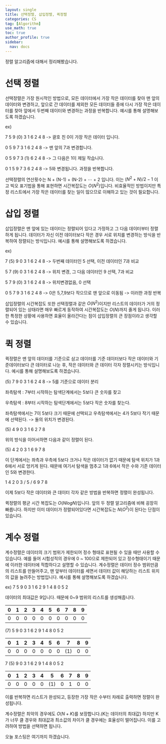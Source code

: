 ```yaml
---
layout: single
title: 선택정렬, 삽입정렬, 퀵정렬
categories: CS
tag: [Algorithm]
use_math: true
toc: true
author_profile: true
sidebar:
  nav: docs
---
```


정렬 알고리즘에 대해서 정리해봤습니다.

# 선택 정렬

선택정렬은 가장 원시적인 방법으로, 모든 데이터에서 가장 작은 데이터를 찾아 맨 앞의 데이터와 변경하고, 앞으로 간 데이터를 제외한 모든 데이터들 중에 다시 가장 작은 데이터를 찾아 앞에서 두번째 데이터와 변경하는 과정을 반복합니다.
예시를 통해 설명해보도록 하겠습니다.

ex)

7 5 9 (0) 3 1 6 2 4 8 -> 괄호 친 0이 가장 작은 데이터 입니다.

0 5 9 7 3 1 6 2 4 8 -> 맨 앞의 7과 변경합니다.

0 5 9 7 3 (1) 6 2 4 8 -> 그 다음은 1이 제일 작습니다.

0 1 5 9 7 3 6 2 4 8 -> 5와 변경됩니다. 과정을 반복합니다.

선택정렬의 연산횟수는 N + (N-1) + (N-2) + $\cdots$ + 2 입니다. 이는 $(N^2 + N) / 2 - 1$ 이고 빅오 표기법을 통해 표현하면 시간복잡도는 $O(N^2)$입니다. 비효율적인 방법이지만 특정 리스트에서 가장 작은 데이터를 찾는 일이 많으므로 이해하고 있는 것이 필요합니다.

# 삽입 정렬

삽입정렬은 맨 앞에 있는 데이터는 정렬되어 있다고 가정하고 그 다음 데이터부터 정렬하게 됩니다. 데이터가 자신 이전 데이터보다 작은 경우 서로 위치를 변경하는 방식을 반복하여 정렬되는 방식입니다.
예시를 통해 설명해보도록 하겠습니다.

ex)

7 (5) 9 0 3 1 6 2 4 8 -> 두번째 데이터인 5 선택, 이전 데이터인 7과 비교

5 7 (9) 0 3 1 6 2 4 8 -> 위치 변경, 그 다음 데이터인 9 선택, 7과 비교

5 7 9 (0) 3 1 6 2 4 8 -> 위치변경없음, 0 선택

0 5 7 9 3 1 6 2 4 8 -> 0은 5,7,9보다 작으므로 맨 앞으로 이동됨 -> 이러한 과정 반복

삽입정렬의 시간복잡도 또한 선택정렬과 같은 $O(N^2)$이지만 리스트의 데이터가 거의 정렬되어 있는 상태라면 매우 빠르게 동작하여 시간복잡도는 $O(N)$까지 줄게 됩니다. 이러한 특정한 상황에 사용하면 효율이 올라간다는 점이 삽입정렬의 큰 장점이라고 생각할 수 있습니다.

# 퀵 정렬

퀵정렬은 맨 앞의 데이터를 기준으로 삼고 데이터를 기준 데이터보다 작은 데이터와 기준데이터보다 큰 데이터로 나눈 후, 작은 데이터와 큰 데이터 각자 정렬시키는 방식입니다.
예시를 통해 설명해보도록 하겠습니다.

(5) 7 9 0 3 1 6 2 4 8 -> 5를 기준으로 데이터 분리

좌측탐색 : 7부터 시작하는 탐색단계에서는 5보다 큰 숫자를 찾고

우측탐색 : 8부터 시작하는 탐색단계에서는 5보다 작은 숫자를 찾는다.

좌측탐색에서는 7이 5보다 크기 때문에 선택되고 우측탐색에서는 4가 5보다 작기 때문에 선택된다. -> 둘의 위치가 변경된다.

(5) 4 9 0 3 1 6 2 7 8

위의 방식을 이어서하면 다음과 같이 정렬이 된다.

(5) 4 2 0 3 1 6 9 7 8

이 단계에서는 좌측과 우측에 5보다 크거나 작은 데이터가 없기 때문에 탐색 위치가 1과 6에서 서로 엉키게 된다. 때문에 여기서 탐색을 멈추고 1과 6에서 작은 수와 기준 데이터인 5와 변경한다.

1 4 2 0 3 / 5 / 6 9 7 8

이제 5보다 작은 데이터와 큰 데이터 각자 같은 방법을 반복하면 정렬이 완성됩니다.

퀵정렬의 평균 시간 복잡도는 $O(NlogN)$입니다. 앞의 두 정렬 알고리즘에 비해 굉장히 빠릅니다. 하지만 이미 데이터가 정렬되어있다면 시간복잡도는 $N(O^2)$이 된다는 단점이 있습니다.

# 계수 정렬

계수정렬은 데이터의 크기 범위가 제한되어 정수 형태로 표현될 수 있을 때만 사용할 수 있습니다. 예를 들어 시험성적의 경우에 0 ~ 100으로 제한되어 있고 정수형태이기 때문에 이러한 데이터에 적합하다고 설명할 수 있습니다. 계수정렬은 데이터 정수 범위만큼의 리스트를 만들어주고, 맨 앞부터 데이터를 세면서 데이터 값이 해당하는 리스트 위치의 값을 늘려주는 방법입니다.
예시를 통해 설명해보도록 하겠습니다.

ex)
7 5 9 0 3 1 6 2 9 1 4 8 0 5 2

데이터의 최대값은 9입니다. 때문에 0~9 범위의 리스트를 생성해줍니다.

| 0   | 1   | 2   | 3   | 4   | 5   | 6   | 7   | 8   | 9   |
| --- | --- | --- | --- | --- | --- | --- | --- | --- | --- |
| 0   | 0   | 0   | 0   | 0   | 0   | 0   | 0   | 0   | 0   |

(7) 5 9 0 3 1 6 2 9 1 4 8 0 5 2

| 0   | 1   | 2   | 3   | 4   | 5   | 6   | 7   | 8   | 9   |
| --- | --- | --- | --- | --- | --- | --- | --- | --- | --- |
| 0   | 0   | 0   | 0   | 0   | 0   | 0   | (1) | 0   | 0   |

7 (5) 9 0 3 1 6 2 9 1 4 8 0 5 2

| 0   | 1   | 2   | 3   | 4   | 5   | 6   | 7   | 8   | 9   |
| --- | --- | --- | --- | --- | --- | --- | --- | --- | --- |
| 0   | 0   | 0   | 0   | 0   | (1) | 0   | 1   | 0   | 0   |

이를 반복하면 리스트가 완성되고, 등장한 가장 작은 수부터 차례로 출력하면 정렬이 완성됩니다.

계수정렬은 최악의 경우에도 $O(N+K)$를 보장합니다.(K는 데이터의 최대값) 하지만 K가 너무 클 경우와 최대값과 최소값의 차이가 클 경우에는 효율성이 떨어집니다. 이를 고려하여 방법을 선택하면 됩니다.

오늘 포스팅은 여기까지 하겠습니다.
